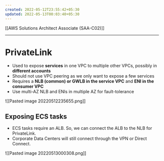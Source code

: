 ```yaml
---
created: 2022-05-12T23:55:42+05:30
updated: 2022-05-13T00:03:40+05:30
---
```

[[AWS Solutions Architect Associate (SAA-C02)]]

---
# PrivateLink
- Used to expose **services** in one VPC to multiple other VPCs, possibly in **different accounts**
- Should not use VPC peering as we only want to expose a few services
- Requires a **NLB (common) or GWLB in the service VPC** and **ENI in the consumer VPC**
- Use multi-AZ NLB and ENIs in multiple AZ for fault-tolerance

![[Pasted image 20220512235655.png]]

## Exposing ECS tasks
-   ECS tasks require an ALB. So, we can connect the ALB to the NLB for PrivateLink.
-   Corporate Data Centers will still connect through the VPN or Direct Connect.

![[Pasted image 20220513000308.png]]